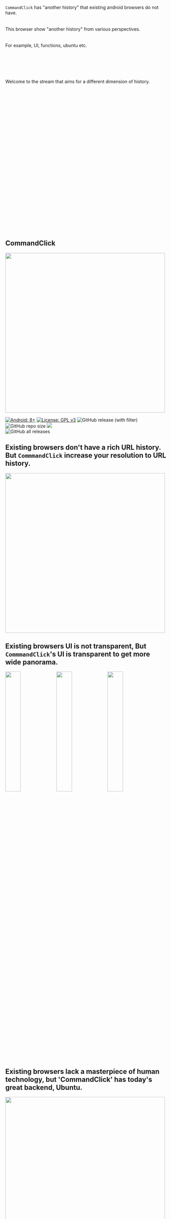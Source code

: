 


<br>    
<br>
<br>
<br>
<br>    
<br>
<br>
<br>

`CommandClick` has "another history"  that existing android browsers do not have.  
<br>
<br>
This browser show "another history" from various perspectives.   
<br>
<br>
For example, UI, functions, ubuntu etc.    

<br>
<br>
<br>
<br>

Welcome to the stream that aims for a different dimension of history.

<br>
<br>
<br>
<br>
<br>
<br>
<br>    
<br>
<br>
<br>
<br>    
<br>
<br>
<br>
<br>    
<br>
<br>
<br>
<br>    
<br>
<br>
<br>
<br>    
<br>
<br>
<br>

CommandClick
----

<img src="https://github.com/puutaro/CommandClick/assets/55217593/e4e6f75b-a35e-47f1-bb41-144d8ea88185" width="500">  


[![Android: 8+](https://img.shields.io/badge/Android-8+-blueviolet.svg?style=popout&logo=android)]((https://opensource.org/licenses/MIT))
[![License: GPL v3](https://img.shields.io/badge/License-GPLv3-blue.svg)](https://www.gnu.org/licenses/gpl-3.0)
![GitHub release (with filter)](https://img.shields.io/github/v/release/puutaro/CommandClick)
![GitHub repo size](https://img.shields.io/github/repo-size/puutaro/CommandClick)
<img src="https://img.shields.io/endpoint?url=https://apt.izzysoft.de/fdroid/api/v1/shield/com.mirfatif.permissionmanagerx&label=IzzyOnDroid&cacheSeconds=86400">  
![GitHub all releases](https://img.shields.io/github/downloads/puutaro/CommandClick/total)  

## Existing browsers don't have a rich URL history. But `CommmandClick` increase your resolution to URL history.

<img src="https://github.com/user-attachments/assets/8cd8af96-0828-4dfa-9e2a-e7ac19f4dda5" width="500">  

## Existing browsers UI is not transparent, But `CommmandClick`'s UI is transparent to get more wide panorama.  

<img src="https://github.com/user-attachments/assets/aac0c05f-0232-4c49-b56e-c8c124b2dfd9" width="31%">
<img src="https://github.com/user-attachments/assets/9aba1f3e-daf6-45a8-ba62-313b5d440501" width="31%">
<img src="https://github.com/user-attachments/assets/4a309506-ada6-4628-b735-7f06269aa4b1" width="31%">


## Existing browsers lack a masterpiece of human technology, but 'CommandClick' has today's great backend, **Ubuntu**.  

<img src="https://github.com/user-attachments/assets/6c24d52f-9beb-48ab-be28-ea41ad0c8bf4" width="500">

## Existing browsers addon is poorly. But, `CommmandClick` addon has the potential to grow for you by graphical UI, ubuntu, etc..    

<img src="https://github.com/user-attachments/assets/a3d4a324-a25d-47d7-ada9-fc54fd2b2f68" width="500">

App installation
-----  
- Android 8+

get it on bellow link  

<a href="https://github.com/puutaro/CommandClick/releases" target="_blank"><img src="https://img.shields.io/github/v/release/puutaro/CommandClick"  width="170"></a>　　

<a href="https://apt.izzysoft.de/fdroid/index/apk/com.puutaro.commandclick/" target="_blank"><img src="https://gitlab.com/IzzyOnDroid/repo/-/raw/master/assets/IzzyOnDroid.png" width="170"></a>　　

- This app not spyware.  Sometimes, it is detected by malware checkers because of the following.

> `ACCESS_FINE_LOCATION` -> Ths require WIFI setting via QR reader .  
> `READ_EXTERNAL_STORAGE` -> CommandClick base is file system.   
> This app data is saved to file. So, without this permission, CC is not feasible.

-> detail is [this issue](https://github.com/puutaro/CommandClick/issues/11)

### [Optional] Change WebView

By edge, webView javascript feature is limited.  
So, javascript not working, recommend to change by [google play](https://play.google.com/store/apps).

- I found this case in samsung galaxy.


Setup Ubuntu
------

By set ubuntu, you can use all fannel (bookmarklet).   
It enables without the need for `termux` or rooting.      
And more, we can use custom command for fannel (bookmarklet) development.  


<img src="https://github.com/puutaro/CommandClick/assets/55217593/2406d8eb-b836-43eb-8dd0-1169c954e64b" width="400">  

[//]: # ()
[//]: # (-> [More detail]&#40;https://github.com/puutaro/CommandClick/blob/master/USAGE.md#setup-ubuntu&#41;)


[//]: # (Usage)

[//]: # (------)

[//]: # ()
[//]: # (<p>-> <a href="https://github.com/puutaro/CommandClick/blob/master/USAGE.md" target="_blank">USAGE.md</a></p> )

[//]: # ()
[//]: # (For fannel &#40;bookmarklet&#41; developer)

[//]: # (--------)

[//]: # ()
[//]: # (### -> [Quick start shell]&#40;https://github.com/puutaro/quickStartShell?tab=readme-ov-file&#41;)

[//]: # ()
[//]: # (### -> [Reference]&#40;https://github.com/puutaro/CommandClick/blob/master/DEVELOPER.md&#41;)

[//]: # ()

Acknowledge
--------

Thanks to awesome [UserLand](https://github.com/CypherpunkArmory/UserLAnd) and [PRoot](https://github.com/proot-me/proot), which make this project possible.

Thanks for watching by end
--------


<img src="https://github.com/user-attachments/assets/43aa950d-818b-48ba-8941-96714c8339dd" width="45%">
<img src="https://github.com/user-attachments/assets/a6e8846d-ed33-4da6-b740-725477f09975" width="45%">
<img src="https://github.com/user-attachments/assets/083575fd-ee80-4c7d-a476-c76b050dbbe5" width="45%">
<img src="https://github.com/user-attachments/assets/b6fc3fab-0387-4c48-91fb-5de3e0b9bf7e" width="45%">

